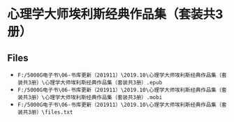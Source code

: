 # 心理学大师埃利斯经典作品集（套装共3册）

## Files

- `F:/5000G电子书\06-书库更新（201911）\2019.10\心理学大师埃利斯经典作品集（套装共3册）\心理学大师埃利斯经典作品集（套装共3册）.epub`
- `F:/5000G电子书\06-书库更新（201911）\2019.10\心理学大师埃利斯经典作品集（套装共3册）\心理学大师埃利斯经典作品集（套装共3册）.mobi`
- `F:/5000G电子书\06-书库更新（201911）\2019.10\心理学大师埃利斯经典作品集（套装共3册）\files.txt`
